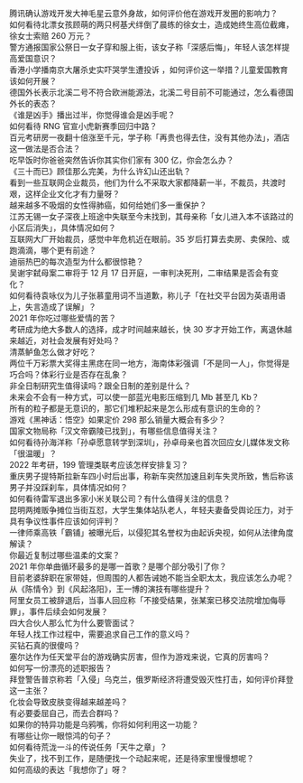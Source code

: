 腾讯确认游戏开发大神毛星云意外身故，如何评价他在游戏开发圈的影响力？  
如何看待北漂女孩顾萌的两只柯基犬绊倒了晨练的徐女士，造成她终生高位截瘫，徐女士索赔 260 万元？  
警方通报国家公祭日一女子穿和服上街，该女子称「深感后悔」，年轻人该怎样提高爱国意识？  
香港小学播南京大屠杀史实吓哭学生遭投诉 ，如何评价这一举措？儿童爱国教育该如何开展？  
德国外长表示北溪二号不符合欧洲能源法，北溪二号目前不可能通过，怎么看德国外长的表态？  
《谁是凶手》播出过半，你觉得谁会是凶手呢？  
如何看待 RNG 官宣小虎新赛季回归中路？  
百元考研房一夜翻十倍涨至千元，学子称「再贵也得去住，没有其他办法」，酒店这一做法是否合法？  
吃早饭时你爸爸突然告诉你其实你们家有 300 亿，你会怎么办？  
《三十而已》顾佳那么完美，为什么许幻山还出轨？  
看到一些互联网企业裁员，他们为什么不采取大家都降薪一半，不裁员，共渡时艰，这样企业文化才有力量呀？  
越来越多不吸烟的女性得肺癌，如何给她们多一重保护？  
江苏无锡一女子深夜上班途中失联至今未找到，其母亲称「女儿进入本不该路过的小区后消失」，具体情况如何？  
互联网大厂开始裁员，感觉中年危机近在眼前。35 岁后打算去卖房、卖保险、或跑滴滴，哪个更有前途？  
迪丽热巴的每次造型为什么都很惊艳？  
吴谢宇弑母案二审将于 12 月 17 日开庭，一审判决死刑，二审结果是否会有变化？  
如何看待袁咏仪为儿子张慕童用词不当道歉，称儿子「在社交平台因为英语用语上，失言造成了误解」？  
2021 年你吃过哪些爱情的苦？  
考研成为绝大多数人的选择，成才时间越来越长，快 30 岁才开始工作，离退休越来越近，对社会发展有好处吗？  
清蒸鲈鱼怎么做才好吃？  
两位千万彩票大奖得主黑痣在同一地方，海南体彩强调「不是同一人」，你觉得是巧合吗？体彩行业是否存在乱象？  
非全日制研究生值得读吗？跟全日制的差别是什么？  
未来会不会有一种方式，可以使一部蓝光电影压缩到几 Mb 甚至几 Kb？  
所有的粒子都是无意识的，那它们堆积起来是怎么形成有意识的生命的？  
游戏《黑神话：悟空》如果定价 298 那么销量大概会有多少？  
国家文物局称「汉文帝霸陵已找到」，有哪些信息值得关注？  
如何看待孙海洋称「孙卓愿意转学到深圳」，孙卓母亲也首次回应女儿媒体发文称「很温暖」？  
2022 年考研，199 管理类联考应该怎样安排复习？  
重庆男子提特斯拉新车四小时后出事，称新车突然加速且刹车失灵所致，售后称该男子并没踩刹车，具体情况如何？  
如何看待雷军退出多家小米关联公司？有什么值得关注的信息？  
昆明两摊贩争摊位当街互怼，大学生集体站队老人，年轻夫妻备受舆论压力，对于具有争议性事件应该如何评判？  
一律师乘高铁「霸铺」被曝光后，以侵犯其名誉权为由起诉央视，如何从法律角度解读？  
你最近复制过哪些温柔的文案？  
2021 年你单曲循环最多的是哪一首歌？是哪个部分吸引了你？  
目前老婆辞职在家带娃，但周围的人都告诫她不能当全职太太，我应该怎么办呢？  
从《陈情令》到《风起洛阳》，王一博的演技有哪些提升？  
阿里女员工被辞退后，当事人回应称「不接受结果，张某案已移交法院增加侮辱罪」，事件后续会如何发展？  
四大合伙人那么忙为什么要管面试？  
年轻人找工作过程中，需要追求自己工作的意义吗？  
买钻石真的很傻吗？  
塞尔达作为任天堂平台的游戏确实厉害，但作为游戏来说，它真的厉害吗？  
如何写一份漂亮的述职报告？  
拜登警告普京称若「入侵」乌克兰，俄罗斯经济将遭受毁灭性打击，如何评价拜登这一主张？  
化妆会导致皮肤变得越来越差吗？  
有必要委屈自己，而去合群吗？  
如果你的特异功能是乌鸦嘴，你将如何利用这一功能？  
有哪些让你一眼惊鸿的句子？  
如何看待荒泷一斗的传说任务「天牛之章」？  
失业了，找不到工作，是随便找一个动起来呢，还是待家里慢慢想呢？  
如何高级的表达「我想你了」呀？  
